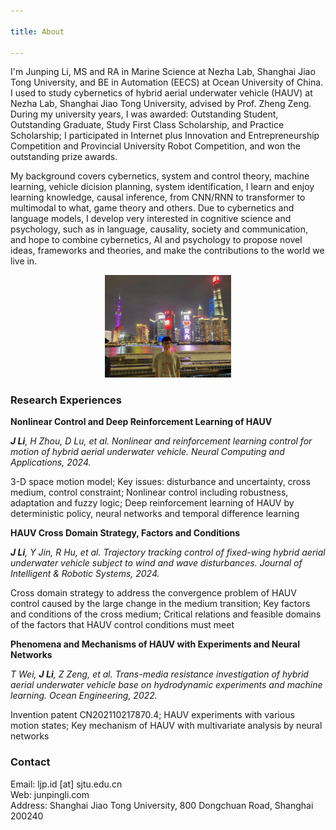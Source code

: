 ```yaml
---

title: About

---
```


I'm Junping Li, MS and RA in Marine Science at Nezha Lab, Shanghai Jiao Tong University, and BE in Automation (EECS) at Ocean University of China. I used to study cybernetics of hybrid aerial underwater vehicle (HAUV) at Nezha Lab, Shanghai Jiao Tong University, advised by Prof. Zheng Zeng. During my university years, I was awarded: Outstanding Student, Outstanding Graduate, Study First Class Scholarship, and Practice Scholarship; I participated in Internet plus Innovation and Entrepreneurship Competition and Provincial University Robot Competition, and won the outstanding prize awards.

My background covers cybernetics, system and control theory, machine learning, vehicle dicision planning, system identification, I learn and enjoy learning knowledge, causal inference, from CNN/RNN to transformer to multimodal to what, game theory and others. Due to cybernetics and language models, I develop very interested in cognitive science and psychology, such as in language, causality, society and communication, and hope to combine cybernetics, AI and psychology to propose novel ideas, frameworks and theories, and make the contributions to the world we live in.

<div align="center">
  <img src="./pic/sh.jpg" alt=" " style="width: 40%; height: auto;">
</div>

### Research Experiences

**Nonlinear Control and Deep Reinforcement Learning of HAUV**<br>

***J Li**, H Zhou, D Lu, et al. Nonlinear and reinforcement learning control for motion of hybrid aerial underwater vehicle. Neural Computing and Applications, 2024.*

3-D space motion model; Key issues: disturbance and uncertainty, cross medium, control constraint; Nonlinear control including robustness, adaptation and fuzzy logic; Deep reinforcement learning of HAUV by deterministic policy, neural networks and temporal difference learning

**HAUV Cross Domain Strategy, Factors and Conditions**

***J Li**, Y Jin, R Hu, et al. Trajectory tracking control of fixed-wing hybrid aerial underwater vehicle subject to wind and wave disturbances. Journal of Intelligent & Robotic Systems, 2024.*

Cross domain strategy to address the convergence problem of HAUV control caused by the large change in the medium transition; Key factors and conditions of the cross medium; Critical relations and feasible domains of the factors that HAUV control conditions must meet

**Phenomena and Mechanisms of HAUV with Experiments and Neural Networks**

*T Wei, **J Li**, Z Zeng, et al. Trans-media resistance investigation of hybrid aerial underwater vehicle base on hydrodynamic experiments and machine learning. Ocean Engineering, 2022.*

Invention patent CN202110217870.4; HAUV experiments with various motion states; Key mechanism of HAUV with multivariate analysis by neural networks

### Contact
Email: ljp.id [at] sjtu.edu.cn <br>
Web: junpingli.com <br>
Address: Shanghai Jiao Tong University, 800 Dongchuan Road, Shanghai 200240





<!--
<script>document.title = "J L";</script>
-->

<!--
<script>document.querySelector('h1').innerHTML = 'J L';</script>
-->





